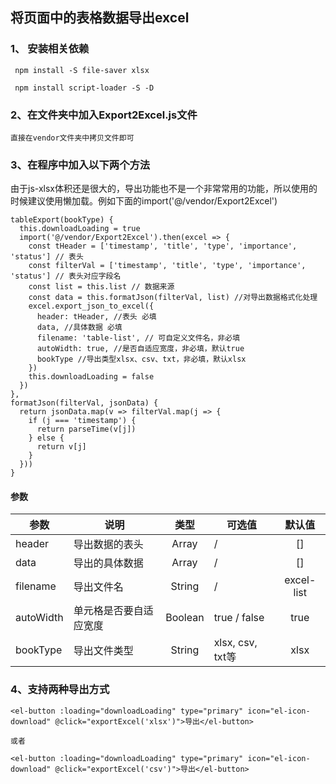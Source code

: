 ## 将页面中的表格数据导出excel

### 1、 安装相关依赖
```
 npm install -S file-saver xlsx
 
 npm install script-loader -S -D
```

### 2、在文件夹中加入Export2Excel.js文件
    直接在vendor文件夹中拷贝文件即可
    
    
### 3、在程序中加入以下两个方法
由于js-xlsx体积还是很大的，导出功能也不是一个非常常用的功能，所以使用的时候建议使用懒加载。例如下面的import('@/vendor/Export2Excel')
```
tableExport(bookType) {
  this.downloadLoading = true
  import('@/vendor/Export2Excel').then(excel => {
    const tHeader = ['timestamp', 'title', 'type', 'importance', 'status'] // 表头
    const filterVal = ['timestamp', 'title', 'type', 'importance', 'status'] // 表头对应字段名
    const list = this.list // 数据来源
    const data = this.formatJson(filterVal, list) //对导出数据格式化处理
    excel.export_json_to_excel({
      header: tHeader, //表头 必填
      data, //具体数据 必填
      filename: 'table-list', // 可自定义文件名，非必填
      autoWidth: true, //是否自适应宽度，非必填，默认true
      bookType //导出类型xlsx、csv、txt，非必填，默认xlsx
    })
    this.downloadLoading = false
  })
},
formatJson(filterVal, jsonData) {
  return jsonData.map(v => filterVal.map(j => {
    if (j === 'timestamp') {
      return parseTime(v[j])
    } else {
      return v[j]
    }
  }))
}
```
#### 参数

| 参数 |说明|类型|可选值|默认值|
| -------- | -----| :-----:| ----- | :----: |
| header | 导出数据的表头|Array| / | [] |
| data | 导出的具体数据|Array| / | [] |
| filename | 导出文件名|String| / | excel-list |
| autoWidth | 单元格是否要自适应宽度|Boolean| true / false | true |
| bookType | 导出文件类型|String| xlsx, csv, txt等 | xlsx |


### 4、支持两种导出方式
```
<el-button :loading="downloadLoading" type="primary" icon="el-icon-download" @click="exportExcel('xlsx')">导出</el-button>

或者

<el-button :loading="downloadLoading" type="primary" icon="el-icon-download" @click="exportExcel('csv')">导出</el-button>
```
